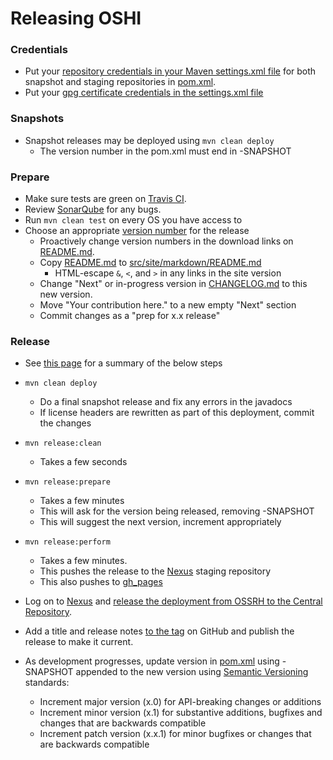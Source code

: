 Releasing OSHI
=====================
### Credentials

* Put your [repository credentials in your Maven settings.xml file](http://central.sonatype.org/pages/apache-maven.html#distribution-management-and-authentication) for both snapshot and staging repositories in [pom.xml](pom.xml). 
* Put your [gpg certificate credentials in the settings.xml file](http://central.sonatype.org/pages/apache-maven.html#gpg-signed-components)

### Snapshots

* Snapshot releases may be deployed using `mvn clean deploy`
	* The version number in the pom.xml must end in -SNAPSHOT

### Prepare

* Make sure tests are green on [Travis CI](https://travis-ci.org/oshi/oshi).
* Review [SonarQube](https://sonarcloud.io/dashboard?id=com.github.oshi%3Aoshi-parent) for any bugs.
* Run `mvn clean test` on every OS you have access to
* Choose an appropriate [version number](http://semver.org/) for the release
 	* Proactively change version numbers in the download links on [README.md](README.md).
	* Copy [README.md](README.md) to [src/site/markdown/README.md](src/site/markdown/README.md)
		* HTML-escape `&`, `<`, and `>` in any links in the site version
	* Change "Next" or in-progress version in [CHANGELOG.md](CHANGELOG.md) to this new version.
	* Move "Your contribution here." to a new empty "Next" section
	* Commit changes as a "prep for x.x release"

### Release

* See [this page](http://central.sonatype.org/pages/apache-maven.html#performing-a-release-deployment-with-the-maven-release-plugin) for a summary of the below steps
* `mvn clean deploy`
	* Do a final snapshot release and fix any errors in the javadocs
	* If license headers are rewritten as part of this deployment, commit the changes
* `mvn release:clean`
	* Takes a few seconds
* `mvn release:prepare`
	* Takes a few minutes
	* This will ask for the version being released, removing -SNAPSHOT
	* This will suggest the next version, increment appropriately
* `mvn release:perform`
	* Takes a few minutes. 
	* This pushes the release to the [Nexus](https://oss.sonatype.org/) staging repository
	* This also pushes to [gh_pages](https://oshi.github.io/oshi)
* Log on to [Nexus](https://oss.sonatype.org/) and [release the deployment from OSSRH to the Central Repository](http://central.sonatype.org/pages/releasing-the-deployment.html).
	
* Add a title and release notes [to the tag](https://github.com/oshi/oshi/tags) on GitHub and publish the release to make it current.

* As development progresses, update version in [pom.xml](pom.xml) using -SNAPSHOT appended to the new version using [Semantic Versioning](http://semver.org/) standards:
	* Increment major version (x.0) for API-breaking changes or additions
	* Increment minor version (x.1) for substantive additions, bugfixes and changes that are backwards compatible
	* Increment patch version (x.x.1) for minor bugfixes or changes that are backwards compatible
